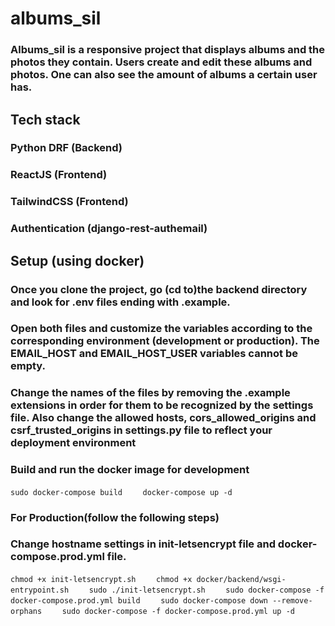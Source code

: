# albums_sil    
### Albums_sil is a responsive project that displays albums and the photos they contain. Users create and edit these albums and photos. One can also see the amount of albums a certain user has.     
## Tech stack
### Python DRF (Backend)
### ReactJS (Frontend)
### TailwindCSS (Frontend)
### Authentication (django-rest-authemail)   
## Setup (using docker)    
### Once you clone the project, go (cd to)the backend directory and look for .env files ending with .example.     
### Open both files and customize the variables according to the corresponding environment (development or production). The EMAIL_HOST and EMAIL_HOST_USER variables cannot be empty.    
### Change the names of the files by removing the .example extensions in order for them to be recognized by the settings file. Also change the allowed hosts, cors_allowed_origins and csrf_trusted_origins in settings.py file to reflect your deployment environment    
### Build and run the docker image for development    
`sudo docker-compose build    `
`docker-compose up -d`
### For Production(follow the following steps)    
### Change hostname settings in init-letsencrypt file and docker-compose.prod.yml file.     
`chmod +x init-letsencrypt.sh    `
`chmod +x docker/backend/wsgi-entrypoint.sh    `
`sudo ./init-letsencrypt.sh    `
`sudo docker-compose -f docker-compose.prod.yml build    `
`sudo docker-compose down --remove-orphans    `
`sudo docker-compose -f docker-compose.prod.yml up -d    `
